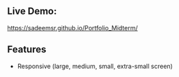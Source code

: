 
## Live Demo:
https://sadeemsr.github.io/Portfolio_Midterm/
## Features
- Responsive (large, medium, small, extra-small screen)

